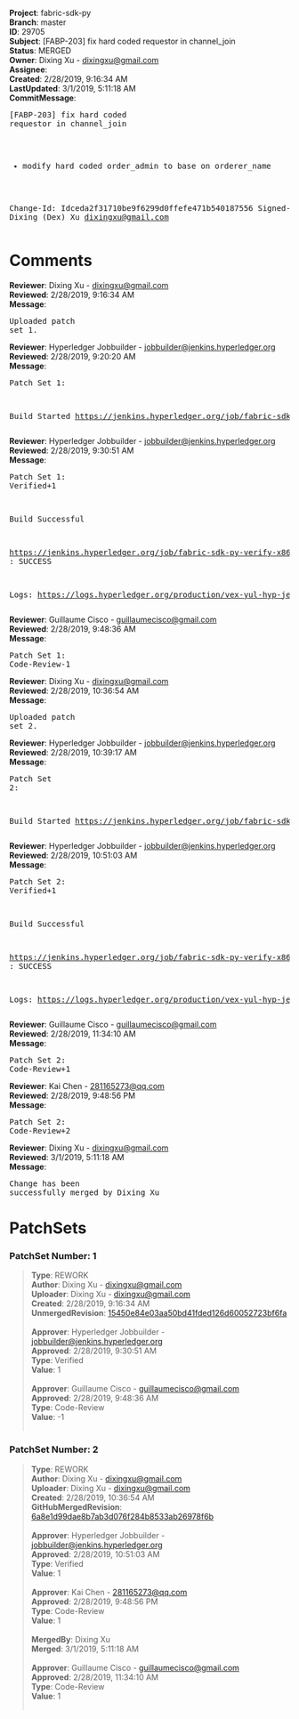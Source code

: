 <strong>Project</strong>: fabric-sdk-py<br><strong>Branch</strong>: master<br><strong>ID</strong>: 29705<br><strong>Subject</strong>: [FABP-203] fix hard coded requestor in channel_join<br><strong>Status</strong>: MERGED<br><strong>Owner</strong>: Dixing Xu - dixingxu@gmail.com<br><strong>Assignee</strong>:<br><strong>Created</strong>: 2/28/2019, 9:16:34 AM<br><strong>LastUpdated</strong>: 3/1/2019, 5:11:18 AM<br><strong>CommitMessage</strong>:<br><pre>[FABP-203] fix hard coded requestor in channel_join

* modify hard coded order_admin to base on orderer_name

Change-Id: Idceda2f31710be9f6299d0ffefe471b540187556
Signed-off-by: Dixing (Dex) Xu <dixingxu@gmail.com>
</pre><h1>Comments</h1><strong>Reviewer</strong>: Dixing Xu - dixingxu@gmail.com<br><strong>Reviewed</strong>: 2/28/2019, 9:16:34 AM<br><strong>Message</strong>: <pre>Uploaded patch set 1.</pre><strong>Reviewer</strong>: Hyperledger Jobbuilder - jobbuilder@jenkins.hyperledger.org<br><strong>Reviewed</strong>: 2/28/2019, 9:20:20 AM<br><strong>Message</strong>: <pre>Patch Set 1:

Build Started https://jenkins.hyperledger.org/job/fabric-sdk-py-verify-x86_64/601/</pre><strong>Reviewer</strong>: Hyperledger Jobbuilder - jobbuilder@jenkins.hyperledger.org<br><strong>Reviewed</strong>: 2/28/2019, 9:30:51 AM<br><strong>Message</strong>: <pre>Patch Set 1: Verified+1

Build Successful 

https://jenkins.hyperledger.org/job/fabric-sdk-py-verify-x86_64/601/ : SUCCESS

Logs: https://logs.hyperledger.org/production/vex-yul-hyp-jenkins-3/fabric-sdk-py-verify-x86_64/601</pre><strong>Reviewer</strong>: Guillaume Cisco - guillaumecisco@gmail.com<br><strong>Reviewed</strong>: 2/28/2019, 9:48:36 AM<br><strong>Message</strong>: <pre>Patch Set 1: Code-Review-1</pre><strong>Reviewer</strong>: Dixing Xu - dixingxu@gmail.com<br><strong>Reviewed</strong>: 2/28/2019, 10:36:54 AM<br><strong>Message</strong>: <pre>Uploaded patch set 2.</pre><strong>Reviewer</strong>: Hyperledger Jobbuilder - jobbuilder@jenkins.hyperledger.org<br><strong>Reviewed</strong>: 2/28/2019, 10:39:17 AM<br><strong>Message</strong>: <pre>Patch Set 2:

Build Started https://jenkins.hyperledger.org/job/fabric-sdk-py-verify-x86_64/602/</pre><strong>Reviewer</strong>: Hyperledger Jobbuilder - jobbuilder@jenkins.hyperledger.org<br><strong>Reviewed</strong>: 2/28/2019, 10:51:03 AM<br><strong>Message</strong>: <pre>Patch Set 2: Verified+1

Build Successful 

https://jenkins.hyperledger.org/job/fabric-sdk-py-verify-x86_64/602/ : SUCCESS

Logs: https://logs.hyperledger.org/production/vex-yul-hyp-jenkins-3/fabric-sdk-py-verify-x86_64/602</pre><strong>Reviewer</strong>: Guillaume Cisco - guillaumecisco@gmail.com<br><strong>Reviewed</strong>: 2/28/2019, 11:34:10 AM<br><strong>Message</strong>: <pre>Patch Set 2: Code-Review+1</pre><strong>Reviewer</strong>: Kai Chen - 281165273@qq.com<br><strong>Reviewed</strong>: 2/28/2019, 9:48:56 PM<br><strong>Message</strong>: <pre>Patch Set 2: Code-Review+2</pre><strong>Reviewer</strong>: Dixing Xu - dixingxu@gmail.com<br><strong>Reviewed</strong>: 3/1/2019, 5:11:18 AM<br><strong>Message</strong>: <pre>Change has been successfully merged by Dixing Xu</pre><h1>PatchSets</h1><h3>PatchSet Number: 1</h3><blockquote><strong>Type</strong>: REWORK<br><strong>Author</strong>: Dixing Xu - dixingxu@gmail.com<br><strong>Uploader</strong>: Dixing Xu - dixingxu@gmail.com<br><strong>Created</strong>: 2/28/2019, 9:16:34 AM<br><strong>UnmergedRevision</strong>: [15450e84e03aa50bd41fded126d60052723bf6fa](https://github.com/hyperledger-gerrit-archive/fabric-sdk-py/commit/15450e84e03aa50bd41fded126d60052723bf6fa)<br><br><strong>Approver</strong>: Hyperledger Jobbuilder - jobbuilder@jenkins.hyperledger.org<br><strong>Approved</strong>: 2/28/2019, 9:30:51 AM<br><strong>Type</strong>: Verified<br><strong>Value</strong>: 1<br><br><strong>Approver</strong>: Guillaume Cisco - guillaumecisco@gmail.com<br><strong>Approved</strong>: 2/28/2019, 9:48:36 AM<br><strong>Type</strong>: Code-Review<br><strong>Value</strong>: -1<br><br></blockquote><h3>PatchSet Number: 2</h3><blockquote><strong>Type</strong>: REWORK<br><strong>Author</strong>: Dixing Xu - dixingxu@gmail.com<br><strong>Uploader</strong>: Dixing Xu - dixingxu@gmail.com<br><strong>Created</strong>: 2/28/2019, 10:36:54 AM<br><strong>GitHubMergedRevision</strong>: [6a8e1d99dae8b7ab3d076f284b8533ab26978f6b](https://github.com/hyperledger-gerrit-archive/fabric-sdk-py/commit/6a8e1d99dae8b7ab3d076f284b8533ab26978f6b)<br><br><strong>Approver</strong>: Hyperledger Jobbuilder - jobbuilder@jenkins.hyperledger.org<br><strong>Approved</strong>: 2/28/2019, 10:51:03 AM<br><strong>Type</strong>: Verified<br><strong>Value</strong>: 1<br><br><strong>Approver</strong>: Kai Chen - 281165273@qq.com<br><strong>Approved</strong>: 2/28/2019, 9:48:56 PM<br><strong>Type</strong>: Code-Review<br><strong>Value</strong>: 1<br><br><strong>MergedBy</strong>: Dixing Xu<br><strong>Merged</strong>: 3/1/2019, 5:11:18 AM<br><br><strong>Approver</strong>: Guillaume Cisco - guillaumecisco@gmail.com<br><strong>Approved</strong>: 2/28/2019, 11:34:10 AM<br><strong>Type</strong>: Code-Review<br><strong>Value</strong>: 1<br><br></blockquote>